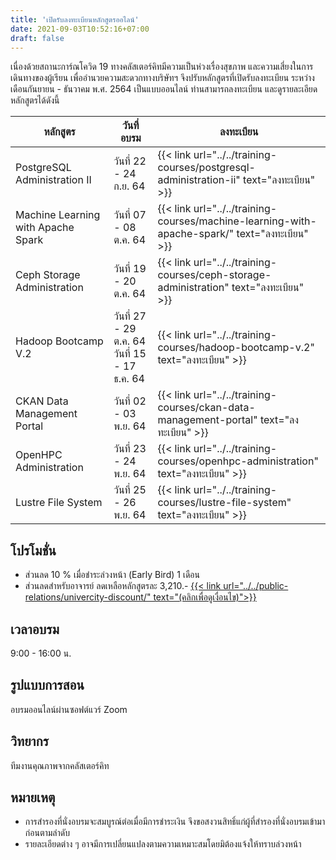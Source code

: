 ```yaml
---
title: 'เปิดรับลงทะเบียนหลักสูตรออไลน์'
date: 2021-09-03T10:52:16+07:00
draft: false
---
```


เนื่องด้วยสถานะการ์ณโควิด 19 ทางคลัสเตอร์คิทมีความเป็นห่วงเรื่องสุขภาพ และความเสี่ยงในการเดินทางของผู้เรียน เพื่ออำนวยความสะดวกทางบริษัทฯ จึงปรับหลักสูตรที่เปิดรับลงทะเบียน ระหว่างเดือนกันยายน - ธันวาคม พ.ศ. 2564 เป็นแบบออนไลน์ ท่านสามารถลงทะเบียน และดูรายละเอียดหลักสูตรได้ดังนี้
<!--more-->

<table class="table table-striped">
  <thead class="bg-primary">
    <tr>
      <th>หลักสูตร</th>
      <th>วันที่อบรม</th>
      <th>ลงทะเบียน</th>
    </tr>
  </thead>
  <tbody>
    <tr>
      <td>PostgreSQL Administration II</td>
      <td>วันที่ 22 - 24 ก.ย. 64</td>
      <td>{{< link url="../../training-courses/postgresql-administration-ii" text="ลงทะเบียน" >}}</td>
    </tr>
    <tr>
      <td>Machine Learning with Apache Spark</td>
      <td>วันที่ 07 - 08 ต.ค. 64</td>
      <td>{{< link url="../../training-courses/machine-learning-with-apache-spark/" text="ลงทะเบียน" >}}</td>
    </tr>
    <tr>
      <td>Ceph Storage Administration</td>
      <td>วันที่ 19 - 20 ต.ค. 64</td>
      <td>{{< link url="../../training-courses/ceph-storage-administration" text="ลงทะเบียน" >}}</td>
    </tr>
    <tr>
      <td>Hadoop Bootcamp V.2</td>
      <td>วันที่ 27 - 29 ต.ค. 64<br>
          วันที่ 15 - 17 ธ.ค. 64</td>
      <td>{{< link url="../../training-courses/hadoop-bootcamp-v.2" text="ลงทะเบียน" >}}</td>
    </tr>
    <tr>
      <td>CKAN Data Management Portal</td>
      <td>วันที่ 02 - 03 พ.ย. 64</td>
      <td>{{< link url="../../training-courses/ckan-data-management-portal" text="ลงทะเบียน" >}}</td>
    </tr>
    <tr>
      <td>OpenHPC Administration</td>
      <td>วันที่ 23 - 24 พ.ย. 64</td>
      <td>{{< link url="../../training-courses/openhpc-administration" text="ลงทะเบียน" >}}</td>
    </tr>
    <tr>
      <td>Lustre File System</td>
      <td>วันที่ 25 - 26 พ.ย. 64</td>
      <td>{{< link url="../../training-courses/lustre-file-system" text="ลงทะเบียน" >}}</td>
    </tr>
    </tbody>
</table>

## โปรโมชั่น
* ส่วนลด 10 % เมื่อชำระล่วงหน้า (Early Bird) 1 เดือน 
* ส่วนลดสำหรับอาจารย์ ลดเหลือหลักสูตรละ 3,210.- <u>{{< link url="../../public-relations/univercity-discount/" text="(คลิกเพื่อดูเงื่อนไข)">}}</u>

## เวลาอบรม  
9:00 - 16:00 น.

## รูปแบบการสอน  
อบรมออนไลน์ผ่านซอฟต์แวร์ Zoom

## วิทยากร 
ทีมงานคุณภาพจากคลัสเตอร์คิท

## หมายเหตุ
* การสำรองที่นั่งอบรมจะสมบูรณ์ต่อเมื่อมีการชำระเงิน จึงขอสงวนสิทธิ์แก่ผู้ที่สำรองที่นั่งอบรมเข้ามาก่อนตามลำดับ
* รายละเอียดต่าง ๆ อาจมีการเปลี่ยนแปลงตามความเหมาะสมโดยมิต้องแจ้งให้ทราบล่วงหน้า